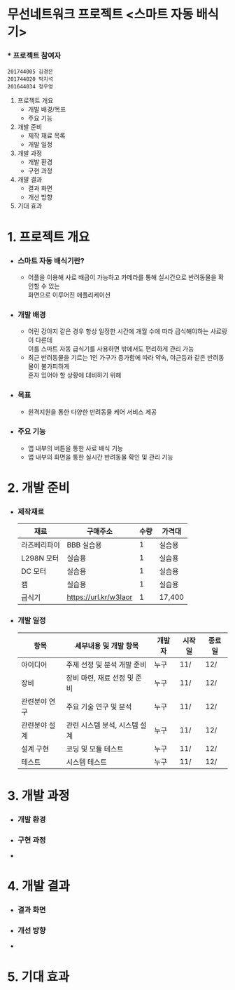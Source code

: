 # 무선네트워크 프로젝트 <스마트 자동 배식기>

### * **프로젝트 참여자**
    201744005 김경은
    201744020 박지석
    201644034 정우영

1. 프로젝트 개요
    * 개발 배경/목표
    * 주요 기능
2. 개발 준비
    * 제작 재료 목록
    * 개발 일정
3. 개발 과정
    * 개발 환경
    * 구현 과정
4. 개발 결과
    * 결과 화면
    * 개선 방향
5. 기대 효과


# 1. 프로젝트 개요
- ### 스마트 자동 배식기란?
    - 어플을 이용해 사료 배급이 가능하고 카메라를 통해 실시간으로 반려동물을 확인할 수 있는<br>화면으로 이루어진 애플리케이션 

- ### 개발 배경
    - 어린 강아지 같은 경우 항상 일정한 시간에 개월 수에 따라 급식해야하는 사료랑이 다른데<br>이를 스마트 자동 급식기를 사용하면 밖에서도 편리하게 관리 가능
    - 최근 반려동물을 기르는 1인 가구가 증가함에 따라 약속, 야근등과 같은 반려동물이 불가피하게<br>혼자 있어야 할 상황에 대비하기 위해

- ### 목표
    - 원격지원을 통한 다양한 반려동물 케어 서비스 제공

- ### 주요 기능
    - 앱 내부의 버튼을 통한 사료 배식 기능
    - 앱 내부의 화면을 통한 실시간 반려동물 확인 및 관리 기능
  
# 2. 개발 준비

- ### 제작재료
    | 재료 | 구매주소 | 수량 | 가격대 |
    |---|---|---|---|
    | 라즈베리파이 | BBB 실습용 | 1 | 실습용 |
    | L298N 모터 | 실습용 | 1 | 실습용 | 
    | DC 모터 | 실습용 | 1 | 실습용 |
    | 캠 | 실습용 | 1 | 실습용 |
    | 급식기 | https://url.kr/w3laor | 1 | 17,400 |

- ### 개발 일정
    | 항목 | 세부내용 및 개발 항목 | 개발자 | 시작일 | 종료일 |
    |---|---|---|---|---|
    | 아이디어 | 주제 선정 및 분석 개발 준비 | 누구 | 11/ | 12/ |
    | 장비 | 장비 마련, 재료 선정 및 준비 | 누구 | 11/ | 12/ |
    | 관련분야 연구 | 주요 기술 연구 및 분석 | 누구 | 11/ | 12/ |
    | 관련분야 설계 | 관련 시스템 분석, 시스템 설계 | 누구 | 11/ | 12/ |
    | 설계 구현 | 코딩 및 모듈 테스트 | 누구 | 11/ | 12/ |
    | 테스트 | 시스템 테스트 | 누구 | 11/ | 12/ |

# 3. 개발 과정
- ### 개발 환경
- ### 구현 과정
- 
# 4. 개발 결과
- ### 결과 화면
- ### 개선 방향
- 
# 5. 기대 효과
